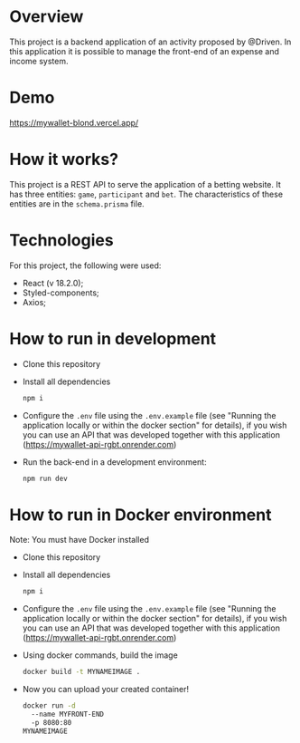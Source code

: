 # Overview

This project is a backend application of an activity proposed by @Driven. In this application it is possible to manage the front-end of an expense and income system.

# Demo

https://mywallet-blond.vercel.app/

# How it works?

This project is a REST API to serve the application of a betting website. It has three entities: `game`, `participant` and `bet`. The characteristics of these entities are in the `schema.prisma` file.

# Technologies

For this project, the following were used:

- React (v 18.2.0);
- Styled-components;
- Axios;

# How to run in development

- Clone this repository
- Install all dependencies

  ```bash
  npm i
  ```

- Configure the `.env` file using the `.env.example` file (see "Running the application locally or within the docker section" for details), if you wish you can use an API that was developed together with this application (https://mywallet-api-rgbt.onrender.com)

- Run the back-end in a development environment:

  ```bash
  npm run dev
  ```

# How to run in Docker environment

Note: You must have Docker installed

- Clone this repository
- Install all dependencies

  ```bash
  npm i
  ```

- Configure the `.env` file using the `.env.example` file (see "Running the application locally or within the docker section" for details), if you wish you can use an API that was developed together with this application (https://mywallet-api-rgbt.onrender.com)

- Using docker commands, build the image

  ```bash
  docker build -t MYNAMEIMAGE .
  ```

- Now you can upload your created container!

  ```bash
  docker run -d
  	--name MYFRONT-END
  	-p 8080:80
  MYNAMEIMAGE
  ```
